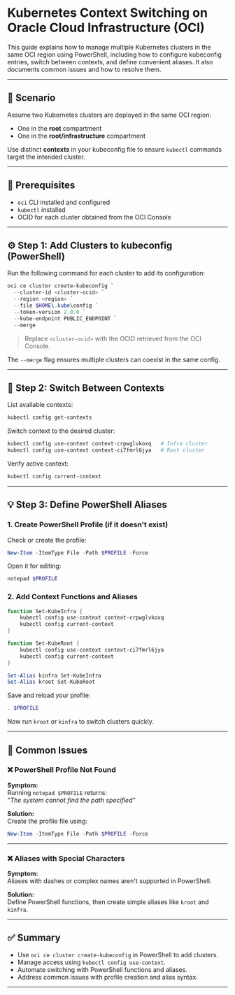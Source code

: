 # Kubernetes Context Switching on Oracle Cloud Infrastructure (OCI)

This guide explains how to manage multiple Kubernetes clusters in the same OCI region using PowerShell, including how to configure kubeconfig entries, switch between contexts, and define convenient aliases. It also documents common issues and how to resolve them.

---

## 📍 Scenario

Assume two Kubernetes clusters are deployed in the same OCI region:
- One in the **root** compartment
- One in the **root/infrastructure** compartment

Use distinct **contexts** in your kubeconfig file to ensure `kubectl` commands target the intended cluster.

---

## 🧰 Prerequisites

- `oci` CLI installed and configured
- `kubectl` installed
- OCID for each cluster obtained from the OCI Console

---

## ⚙️ Step 1: Add Clusters to kubeconfig (PowerShell)

Run the following command for each cluster to add its configuration:

```powershell
oci ce cluster create-kubeconfig `
  --cluster-id <cluster-ocid> `
  --region <region> `
  --file $HOME\.kube\config `
  --token-version 2.0.0 `
  --kube-endpoint PUBLIC_ENDPOINT `
  --merge
```

> Replace `<cluster-ocid>` with the OCID retrieved from the OCI Console.

The `--merge` flag ensures multiple clusters can coexist in the same config.

---

## 🔄 Step 2: Switch Between Contexts

List available contexts:

```powershell
kubectl config get-contexts
```

Switch context to the desired cluster:

```powershell
kubectl config use-context context-crpwglvkoxq   # Infra cluster
kubectl config use-context context-ci7fmrl6jya   # Root cluster
```

Verify active context:

```powershell
kubectl config current-context
```

---

## 💡 Step 3: Define PowerShell Aliases

### 1. Create PowerShell Profile (if it doesn't exist)

Check or create the profile:

```powershell
New-Item -ItemType File -Path $PROFILE -Force
```

Open it for editing:

```powershell
notepad $PROFILE
```

### 2. Add Context Functions and Aliases

```powershell
function Set-KubeInfra {
    kubectl config use-context context-crpwglvkoxq
    kubectl config current-context
}

function Set-KubeRoot {
    kubectl config use-context context-ci7fmrl6jya
    kubectl config current-context
}

Set-Alias kinfra Set-KubeInfra
Set-Alias kroot Set-KubeRoot
```

Save and reload your profile:

```powershell
. $PROFILE
```

Now run `kroot` or `kinfra` to switch clusters quickly.

---

## 🐞 Common Issues

### ❌ PowerShell Profile Not Found

**Symptom:**  
Running `notepad $PROFILE` returns:  
_"The system cannot find the path specified"_

**Solution:**  
Create the profile file using:

```powershell
New-Item -ItemType File -Path $PROFILE -Force
```

---

### ❌ Aliases with Special Characters

**Symptom:**  
Aliases with dashes or complex names aren't supported in PowerShell.

**Solution:**  
Define PowerShell functions, then create simple aliases like `kroot` and `kinfra`.

---

## ✅ Summary

- Use `oci ce cluster create-kubeconfig` in PowerShell to add clusters.
- Manage access using `kubectl config use-context`.
- Automate switching with PowerShell functions and aliases.
- Address common issues with profile creation and alias syntax.

---
